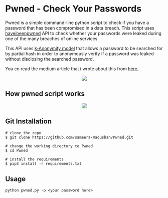 # Pwned - Check Your Passwords

Pwned is a simple command-line python script to check if you have a password that has been compromised in a data breach. This script uses [haveibeenpwned](https://haveibeenpwned.com/API/v3) API to check whether your passwords were leaked during one of the many breaches of online services.

This API uses [k-Anonymity model](https://en.wikipedia.org/wiki/K-anonymity) that allows a password to be searched for by partial hash in order to anonymously verify if a password was leaked without disclosing the searched password.

You cn read the medium article that i wrote about this from [here.](https://medium.com/@sameeramadushan/your-password-has-likely-been-stolen-heres-how-to-check-ddc2de86ab8c?source=friends_link&sk=e2467b4903b4916ebb1d6a6f8fdd4f9c)

<p align="center">
  <img src="https://user-images.githubusercontent.com/55880211/78676221-c7131200-7903-11ea-9475-c86fb0be3962.png">
</p>

## How pwned script works
<p align="center">
  <img src="https://user-images.githubusercontent.com/55880211/78675721-1573e100-7903-11ea-8f9d-4e411b897e6f.png">
</p>

## Git Installation
```
# clone the repo
$ git clone https://github.com/sameera-madushan/Pwned.git

# change the working directory to Pwned
$ cd Pwned

# install the requirements
$ pip3 install -r requirements.txt
```

## Usage

```
python pwned.py -p <your password here>
```
